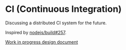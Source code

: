 # CI (Continuous Integration)

Discussing a distributed CI system for the future.

Inspired by [nodejs/build#257](https://github.com/nodejs/build/issues/257).

[Work in progress design document](./Design_Doc.md)
